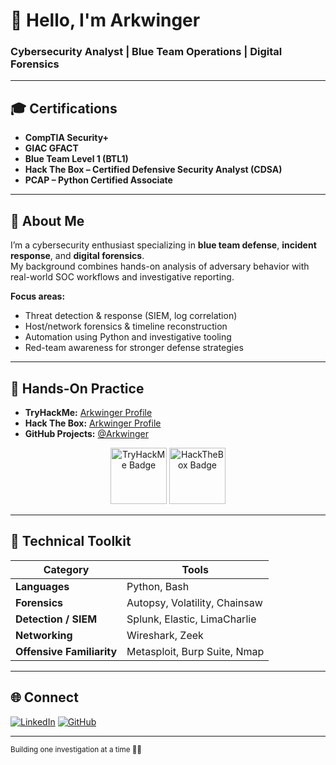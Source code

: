 # 👋 Hello, I'm Arkwinger

### Cybersecurity Analyst | Blue Team Operations | Digital Forensics

---

## 🎓 Certifications
- **CompTIA Security+**
- **GIAC GFACT**
- **Blue Team Level 1 (BTL1)**
- **Hack The Box – Certified Defensive Security Analyst (CDSA)**
- **PCAP – Python Certified Associate**

---

## 🧠 About Me
I’m a cybersecurity enthusiast specializing in **blue team defense**, **incident response**, and **digital forensics**.  
My background combines hands-on analysis of adversary behavior with real-world SOC workflows and investigative reporting.

**Focus areas:**
- Threat detection & response (SIEM, log correlation)
- Host/network forensics & timeline reconstruction  
- Automation using Python and investigative tooling  
- Red-team awareness for stronger defense strategies  

---

## 🧪 Hands-On Practice
- **TryHackMe:** [Arkwinger Profile](https://tryhackme.com/p/Arkwinger)  
- **Hack The Box:** [Arkwinger Profile](https://www.hackthebox.com/user/1384949)  
- **GitHub Projects:** [@Arkwinger](https://github.com/Arkwinger)

<div align="center">
  <img src="https://tryhackme-badges.s3.amazonaws.com/Arkwinger.png" height="90" alt="TryHackMe Badge" />
  <img src="https://www.hackthebox.com/badge/image/1384949" height="90" alt="HackTheBox Badge" />
</div>

---

## 🧰 Technical Toolkit
| Category | Tools |
|-----------|-------|
| **Languages** | Python, Bash |
| **Forensics** | Autopsy, Volatility, Chainsaw |
| **Detection / SIEM** | Splunk, Elastic, LimaCharlie |
| **Networking** | Wireshark, Zeek |
| **Offensive Familiarity** | Metasploit, Burp Suite, Nmap |

---

## 🌐 Connect
[![LinkedIn](https://img.shields.io/badge/LinkedIn-0A66C2?style=flat&logo=linkedin&logoColor=white)](https://www.linkedin.com/in/dominic-d-acri-32b223a8/)
[![GitHub](https://img.shields.io/badge/GitHub-181717?style=flat&logo=github&logoColor=white)](https://github.com/Arkwinger)

---

<sub>Building one investigation at a time 🕵️‍♂️</sub>
